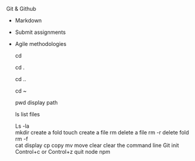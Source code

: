 Git & Github
- Markdown
- Submit assignments
- Agile methodologies

    cd

    cd .

    cd ..

    cd ~

    pwd		display path

    ls		list files
    
    Ls -la	
    mkdir 	create a fold
    touch	create a file
    rm		delete a file
    rm -r	delete fold
    rm -f                                               
    cat		display
    cp		copy
    mv		move
    clear	clear the command line
    Git init
    Control+c or Control+z quit node npm
